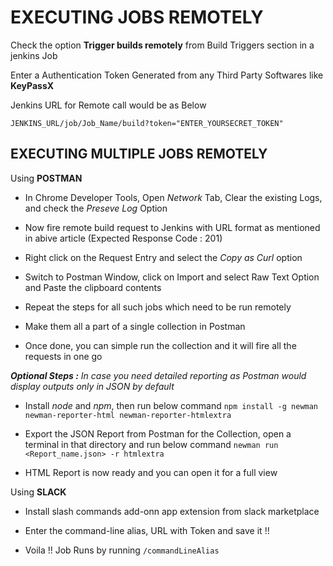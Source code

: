 # EXECUTING JOBS REMOTELY

Check the option **Trigger builds remotely** from Build Triggers section in a jenkins Job

Enter a Authentication Token Generated from any Third Party Softwares like **KeyPassX**

Jenkins URL for Remote call would be as Below

```JENKINS_URL/job/Job_Name/build?token="ENTER_YOURSECRET_TOKEN"```

## EXECUTING MULTIPLE JOBS REMOTELY

Using **POSTMAN**

- In Chrome Developer Tools, Open *Network* Tab, Clear the existing Logs, and check the *Preseve Log* Option

- Now fire remote build request to Jenkins with URL format as mentioned in abive article (Expected Response Code : 201)

- Right click on the Request Entry and select the *Copy as Curl* option
 
- Switch to Postman Window, click on Import and select Raw Text Option and Paste the clipboard contents
 
- Repeat the steps for all such jobs which need to be run remotely
 
- Make them all a part of a single collection in Postman
 
- Once done, you can simple run the collection and it will fire all the requests in one go

***Optional Steps :** In case you need detailed reporting as Postman would display outputs only in JSON by default*
- Install *node* and *npm*, then run below command
    ```npm install -g newman newman-reporter-html newman-reporter-htmlextra```

- Export the JSON Report from Postman for the Collection, open a terminal in that directory and run below command
    ```newman run <Report_name.json> -r htmlextra```

- HTML Report is now ready and you can open it for a full view



Using **SLACK**

- Install slash commands add-onn app extension from slack marketplace

- Enter the command-line alias, URL with Token and save it !!

- Voila !! Job Runs by running ```/commandLineAlias```




